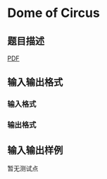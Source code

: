 # Dome of Circus

## 题目描述

[problemUrl]: https://uva.onlinejudge.org/index.php?option=com_onlinejudge&Itemid=8&category=447&page=show_problem&problem=4219

[PDF](https://uva.onlinejudge.org/external/14/p1473.pdf)

## 输入输出格式

### 输入格式

### 输出格式

## 输入输出样例

暂无测试点

